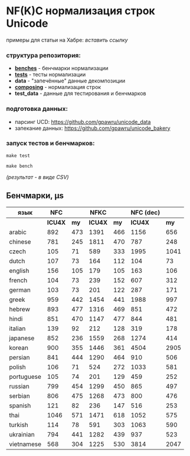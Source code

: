 # NF(K)C нормализация строк Unicode

примеры для статьи на Хабре: _вставить ссылку_

### структура репозитория:

- [**benches**](benches) - бенчмарки нормализации
- [**tests**](tests) - тесты нормализации
- **data** - "запечённые" данные декомпозиции
- [**composing**](composing) - нормализация строк
- **test_data** - данные для тестирования и бенчмарков

### подготовка данных:

- парсинг UCD: https://github.com/gpawru/unicode_data
- запекание данных: https://github.com/gpawru/unicode_bakery

### запуск тестов и бенчмарков:

```
make test
```

```
make bench
```
*(результат - в виде CSV)*

## Бенчмарки, µs

| язык       | NFС       |        | NFKС      |        | NFС (dec)  |        |
| ---------- | --------- | ------ | --------- | ------ | ---------- | ------ |
|            | **ICU4X** | **my** | **ICU4X** | **my** | **ICU4X**  | **my** |
| arabic     | 892       | 473    | 1391      | 466    | 1156       | 656    |
| chinese    | 781       | 245    | 1811      | 470    | 787        | 248    |
| czech      | 105       | 71     | 589       | 333    | 1995       | 1041   |
| dutch      | 107       | 73     | 164       | 112    | 104        | 73     |
| english    | 156       | 105    | 179       | 105    | 163        | 106    |
| french     | 104       | 73     | 239       | 152    | 607        | 312    |
| german     | 103       | 73     | 201       | 122    | 287        | 171    |
| greek      | 959       | 442    | 1454      | 441    | 1988       | 997    |
| hebrew     | 893       | 477    | 1316      | 469    | 851        | 472    |
| hindi      | 851       | 470    | 1147      | 477    | 844        | 481    |
| italian    | 139       | 92     | 212       | 128    | 319        | 178    |
| japanese   | 852       | 236    | 1559      | 268    | 1274       | 414    |
| korean     | 900       | 355    | 1446      | 361    | 4504       | 2905   |
| persian    | 841       | 444    | 1290      | 464    | 910        | 506    |
| polish     | 106       | 71     | 524       | 272    | 1033       | 581    |
| portuguese | 105       | 74     | 201       | 129    | 459        | 252    |
| russian    | 799       | 454    | 1299      | 450    | 865        | 497    |
| serbian    | 806       | 475    | 1268      | 473    | 800        | 476    |
| spanish    | 121       | 82     | 236       | 147    | 516        | 253    |
| thai       | 1046      | 571    | 1471      | 618    | 1052       | 575    |
| turkish    | 114       | 78     | 591       | 303    | 1063       | 590    |
| ukrainian  | 794       | 441    | 1282      | 439    | 937        | 523    |
| vietnamese | 568       | 304    | 1225      | 530    | 3814       | 2047   |

